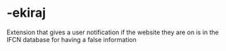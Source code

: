 # -ekiraj
Extension that gives a user notification if the website they are on is in the IFCN database for having a false information
